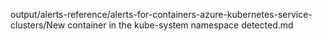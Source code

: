 output/alerts-reference/alerts-for-containers-azure-kubernetes-service-clusters/New container in the kube-system namespace detected.md